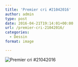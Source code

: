 ```yaml
---
title: 'Premier cri #21042016'
author: admin
type: post
date: 2016-04-21T19:14:01+00:00
url: /premier-cri-21042016/
categories:
  - Dessin
format: image

---
```

![Premier cri #21042016](./img_0364.jpg)